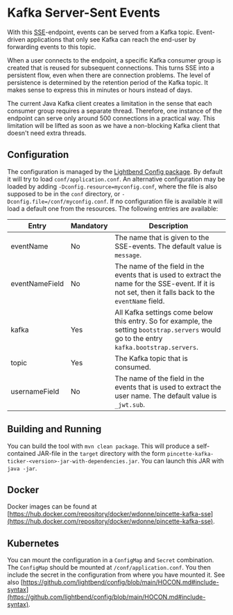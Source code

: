# Kafka Server-Sent Events

With this [SSE](https://html.spec.whatwg.org/multipage/server-sent-events.html#server-sent-events)-endpoint, events can be served from a Kafka topic. Event-driven applications that only see Kafka can reach the end-user by forwarding events to this topic.

When a user connects to the endpoint, a specific Kafka consumer group is created that is reused for subsequent connections. This turns SSE into a persistent flow, even when there are connection problems. The level of persistence is determined by the retention period of the Kafka topic. It makes sense to express this in minutes or hours instead of days.

The current Java Kafka client creates a limitation in the sense that each consumer group requires a separate thread. Therefore, one instance of the endpoint can serve only around 500 connections in a practical way. This limitation will be lifted as soon as we have a non-blocking Kafka client that doesn't need extra threads.

## Configuration

The configuration is managed by the [Lightbend Config package](https://github.com/lightbend/config). By default it will try to load `conf/application.conf`. An alternative configuration may be loaded by adding `-Dconfig.resource=myconfig.conf`, where the file is also supposed to be in the `conf` directory, or `-Dconfig.file=/conf/myconfig.conf`. If no configuration file is available it will load a default one from the resources. The following entries are available:

|Entry|Mandatory|Description|
|---|---|---|
|eventName|No|The name that is given to the SSE-events. The default value is `message`.|
|eventNameField|No|The name of the field in the events that is used to extract the name for the SSE-event. If it is not set, then it falls back to the `eventName` field.|
|kafka|Yes|All Kafka settings come below this entry. So for example, the setting `bootstrap.servers` would go to the entry `kafka.bootstrap.servers`.|
|topic|Yes|The Kafka topic that is consumed.|
|usernameField|No|The name of the field in the events that is used to extract the user name. The default value is `_jwt.sub`.|

## Building and Running

You can build the tool with `mvn clean package`. This will produce a self-contained JAR-file in the `target` directory with the form `pincette-kafka-ticker-<version>-jar-with-dependencies.jar`. You can launch this JAR with `java -jar`.

## Docker

Docker images can be found at [https://hub.docker.com/repository/docker/wdonne/pincette-kafka-sse](https://hub.docker.com/repository/docker/wdonne/pincette-kafka-sse).

## Kubernetes

You can mount the configuration in a `ConfigMap` and `Secret` combination. The `ConfigMap` should be mounted at `/conf/application.conf`. You then include the secret in the configuration from where you have mounted it. See also [https://github.com/lightbend/config/blob/main/HOCON.md#include-syntax](https://github.com/lightbend/config/blob/main/HOCON.md#include-syntax).